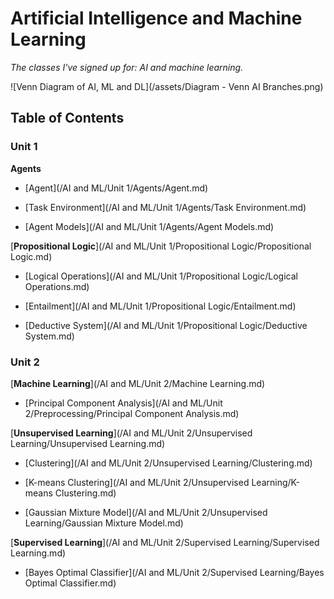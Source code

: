 # Artificial Intelligence and Machine Learning

*The classes I've signed up for: AI and machine learning.*

![Venn Diagram of AI, ML and DL](/assets/Diagram - Venn AI Branches.png)

## Table of Contents

### Unit 1

**Agents**

- [Agent](/AI and ML/Unit 1/Agents/Agent.md)

- [Task Environment](/AI and ML/Unit 1/Agents/Task Environment.md)

- [Agent Models](/AI and ML/Unit 1/Agents/Agent Models.md)

[**Propositional Logic**](/AI and ML/Unit 1/Propositional Logic/Propositional Logic.md)

- [Logical Operations](/AI and ML/Unit 1/Propositional Logic/Logical Operations.md)

- [Entailment](/AI and ML/Unit 1/Propositional Logic/Entailment.md)

- [Deductive System](/AI and ML/Unit 1/Propositional Logic/Deductive System.md)

### Unit 2

[**Machine Learning**](/AI and ML/Unit 2/Machine Learning.md)

- [Principal Component Analysis](/AI and ML/Unit 2/Preprocessing/Principal Component Analysis.md)

[**Unsupervised Learning**](/AI and ML/Unit 2/Unsupervised Learning/Unsupervised Learning.md)

- [Clustering](/AI and ML/Unit 2/Unsupervised Learning/Clustering.md)

- [K-means Clustering](/AI and ML/Unit 2/Unsupervised Learning/K-means Clustering.md)

- [Gaussian Mixture Model](/AI and ML/Unit 2/Unsupervised Learning/Gaussian Mixture Model.md)

[**Supervised Learning**](/AI and ML/Unit 2/Supervised Learning/Supervised Learning.md)

- [Bayes Optimal Classifier](/AI and ML/Unit 2/Supervised Learning/Bayes Optimal Classifier.md)

